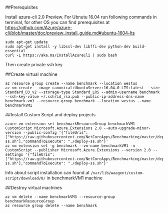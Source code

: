 ##Prerequisites

Install azure-cli 2.0 Preview. For Ubnutu 16.04 run following commands in 
terminal, for other OS you can find prerequisites at
https://github.com/Azure/azure-cli/blob/master/doc/preview_install_guide.md#ubuntu-1604-lts


    sudo apt-get update
    sudo apt-get install -y libssl-dev libffi-dev python-dev build-essential
    curl -L https://aka.ms/InstallAzureCli | sudo bash


Then create private ssh key



##Create virtual machine

    az resource group create --name benchmark --location westus
    az vm create --image canonical:UbuntuServer:16.04.0-LTS:latest --size Standard_D3_v2 --storage-type Standard_LRS --admin-username benchmark --ssh-key-value ~/.ssh/id_rsa.pub --public-ip-address-dns-name benchmark-vm1 --resource-group benchmark --location westus --name benchmarkVM1

##Install Custom Script and deploy projects

    azure vm extension set benchmarkResourceGroup benchmarkVM1 CustomScript Microsoft.Azure.Extensions 2.0 --auto-upgrade-minor-version --public-config '{"fileUris": ["https://raw.githubusercontent.com/NetCoreApps/Benchmarking/master/deploy-ss.sh"],"commandToExecute": "./deploy-ss.sh"}'
    az vm extension set -g benchmark --vm-name benchmarkVM1 -n CustomScript --publisher Microsoft.Azure.Extensions --version 2.0 --settings '{"fileUris": ["https://raw.githubusercontent.com/NetCoreApps/Benchmarking/master/deploy-ss.sh"],"commandToExecute": "./deploy-ss.sh"}'

Info about script installation can found at `/var/lib/waagent/custom-script/download/0/` in benchmarkVM1 machine

##Destroy virtual machines

    az vm delete --name benchmarkVM3 --resource-group benchmarkResourceGroup
    az resource group delete --name benchmark

